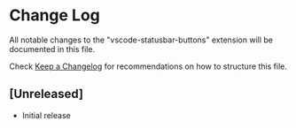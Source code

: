 # Change Log

All notable changes to the "vscode-statusbar-buttons" extension will be documented in this file.

Check [Keep a Changelog](http://keepachangelog.com/) for recommendations on how to structure this file.

## [Unreleased]

- Initial release